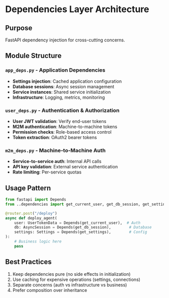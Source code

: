 # Dependencies Layer Architecture

## Purpose
FastAPI dependency injection for cross-cutting concerns.

## Module Structure

### `app_deps.py` - Application Dependencies
- **Settings injection**: Cached application configuration
- **Database sessions**: Async session management
- **Service instances**: Shared service initialization
- **Infrastructure**: Logging, metrics, monitoring

### `user_deps.py` - Authentication & Authorization  
- **User JWT validation**: Verify end-user tokens
- **M2M authentication**: Machine-to-machine tokens
- **Permission checks**: Role-based access control
- **Token extraction**: OAuth2 bearer tokens

### `m2m_deps.py` - Machine-to-Machine Auth
- **Service-to-service auth**: Internal API calls
- **API key validation**: External service authentication
- **Rate limiting**: Per-service quotas

## Usage Pattern

```python
from fastapi import Depends
from ..dependencies import get_current_user, get_db_session, get_settings

@router.post("/deploy")
async def deploy_agent(
    user: UserTokenData = Depends(get_current_user),  # Auth
    db: AsyncSession = Depends(get_db_session),        # Database
    settings: Settings = Depends(get_settings),        # Config
):
    # Business logic here
    pass
```

## Best Practices
1. Keep dependencies pure (no side effects in initialization)
2. Use caching for expensive operations (settings, connections)
3. Separate concerns (auth vs infrastructure vs business)
4. Prefer composition over inheritance
